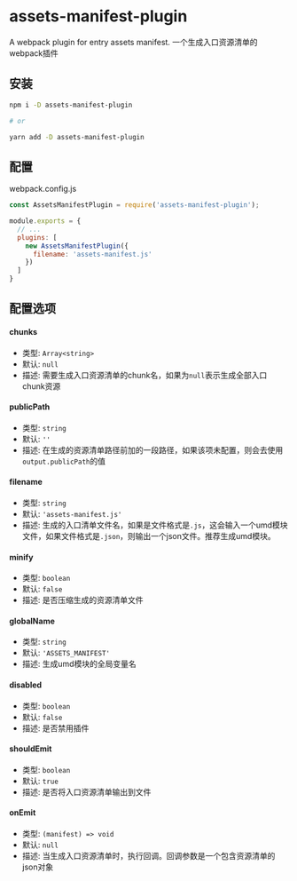 # assets-manifest-plugin
A webpack plugin for entry assets manifest.
一个生成入口资源清单的webpack插件

## 安装

```bash
npm i -D assets-manifest-plugin

# or

yarn add -D assets-manifest-plugin
```

## 配置

webpack.config.js
```js
const AssetsManifestPlugin = require('assets-manifest-plugin');

module.exports = {
  // ...
  plugins: [
    new AssetsManifestPlugin({
      filename: 'assets-manifest.js'
    })
  ]
}
```

## 配置选项

#### chunks
- 类型: `Array<string>`
- 默认: `null`
- 描述: 需要生成入口资源清单的chunk名，如果为`null`表示生成全部入口chunk资源

#### publicPath
- 类型: `string`
- 默认: `''`
- 描述: 在生成的资源清单路径前加的一段路径，如果该项未配置，则会去使用`output.publicPath`的值

#### filename
- 类型: `string`
- 默认: `'assets-manifest.js'`
- 描述: 生成的入口清单文件名，如果是文件格式是`.js`，这会输入一个umd模块文件，如果文件格式是`.json`，则输出一个json文件。推荐生成umd模块。

#### minify
- 类型: `boolean`
- 默认: `false`
- 描述: 是否压缩生成的资源清单文件

#### globalName
- 类型: `string`
- 默认: `'ASSETS_MANIFEST'`
- 描述: 生成umd模块的全局变量名

#### disabled
- 类型: `boolean`
- 默认: `false`
- 描述: 是否禁用插件

#### shouldEmit
- 类型: `boolean`
- 默认: `true`
- 描述: 是否将入口资源清单输出到文件

#### onEmit
- 类型: `(manifest) => void`
- 默认: `null`
- 描述: 当生成入口资源清单时，执行回调。回调参数是一个包含资源清单的json对象
